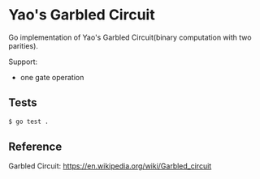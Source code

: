 # Yao's Garbled Circuit
Go implementation of Yao's Garbled Circuit(binary computation with two parities).

Support:
- one gate operation

## Tests
```bash
$ go test .
```

## Reference
Garbled Circuit: https://en.wikipedia.org/wiki/Garbled_circuit

